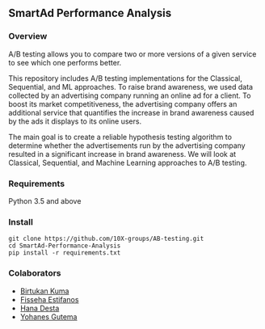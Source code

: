 ## SmartAd Performance Analysis

### Overview
A/B testing allows you to compare two or more versions of a given service to see which one performs better.

This repository includes A/B testing implementations for the Classical, Sequential, and ML approaches. To raise brand awareness, we used data collected by an advertising company running an online ad for a client. To boost its market competitiveness, the advertising company offers an additional service that quantifies the increase in brand awareness caused by the ads it displays to its online users. 

The main goal is to create a reliable hypothesis testing algorithm to determine whether the advertisements run by the advertising company resulted in a significant increase in brand awareness. We will look at Classical, Sequential, and Machine Learning approaches to A/B testing.

### Requirements
Python 3.5 and above

### Install 
```
git clone https://github.com/10X-groups/AB-testing.git
cd SmartAd-Performance-Analysis
pip install -r requirements.txt
```

### Colaborators
* [Birtukan Kuma](https://github.com/Endework)
* [Fisseha Estifanos](https://github.com/didier-i)
* [Hana Desta](https://github.com/Hanna-02)
* [Yohanes Gutema](https://github.com/Yohanes-GR)
